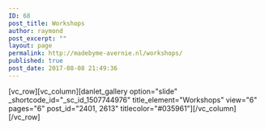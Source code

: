 ```yaml
---
ID: 68
post_title: Workshops
author: raymond
post_excerpt: ""
layout: page
permalink: http://madebyme-avernie.nl/workshops/
published: true
post_date: 2017-08-08 21:49:36
---
```

[vc_row][vc_column][danlet_gallery option="slide" _shortcode_id="_sc_id_1507744976" title_element="Workshops" view="6" pages="6" post_id="2401, 2613" titlecolor="#035961"][/vc_column][/vc_row]
